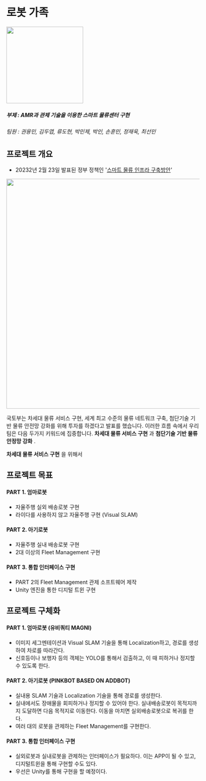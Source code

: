 # 로봇 가족
<img src="https://user-images.githubusercontent.com/110883172/218902218-3180dd52-6303-4bcb-adc9-3e61bb6fd40e.png" width="200" height="200">

##### 부제 : AMR과 관제 기술을 이용한 스마트 물류센터 구현 
###### 팀원 : 권용민, 김두엽, 류도현, 박민제, 박인, 손훈민, 정재욱, 최선민

## 프로젝트 개요
- 20232년 2월 23일 발표된 정부 정책인 '[스마트 물류 인프라 구축방안](https://www.korea.kr/news/visualNewsView.do?newsId=148912027&pWise=sub&pWiseSub=I1)'
<img src="https://user-images.githubusercontent.com/110883172/220928275-43f94830-4d69-4403-b48b-676e44df54b4.png" width="600" height="600">

 국토부는 차세대 물류 서비스 구현, 세계 최고 수준의 물류 네트워크 구축, 첨단기술 기반 물류 안전망 강화를 위해 투자를 하겠다고 발표를 했습니다. 이러한 흐름 속에서 우리 팀은 다음 두가지 키워드에 집중합니다. __차세대 물류 서비스 구현__ 과 __첨단기술 기반 물류 안정망 강화__ .
 
 __차세대 물류 서비스 구현__ 을 위해서 
 
 



## 프로젝트 목표
#### PART 1. 엄마로봇
- 자율주행 실외 배송로봇 구현
- 라이다를 사용하지 않고 자율주행 구현 (Visual SLAM)

#### PART 2. 아기로봇
- 자율주행 실내 배송로봇 구현
- 2대 이상의 Fleet Management 구현

#### PART 3. 통합 인터페이스 구현
- PART 2의 Fleet Management 관제 소프트웨어 제작
- Unity 엔진을 통한 디지털 트윈 구현




## 프로젝트 구체화
#### PART 1. 엄마로봇 (유비쿼티 MAGNI)
- 이미지 세그멘테이션과 Visual SLAM 기술을 통해 Localization하고, 경로를 생성하여 차로를 따라간다.
- 신호등이나 보행자 등의 객체는 YOLO를 통해서 검출하고, 이 때 피하거나 정지할 수 있도록 한다.

#### PART 2. 아기로봇 (PINKBOT BASED ON ADDBOT)
- 실내용 SLAM 기술과 Localization 기술을 통해 경로를 생성한다.
- 실내에서도 장애물을 회피하거나 정지할 수 있어야 한다. 실내배송로봇이 목적지까지 도달하면 다음 목적지로 이동한다. 이동을 마치면 실외배송로봇으로 복귀를 한다.
- 여러 대의 로봇을 관제하는 Fleet Management를 구현한다.


#### PART 3. 통합 인터페이스 구현
- 실외로봇과 실내로봇을 관제하는 인터페이스가 필요하다. 이는 APP이 될 수 있고, 디지털트윈을 통해 구현할 수도 있다.
- 우선은 Unity를 통해 구현을 할 예정이다.
